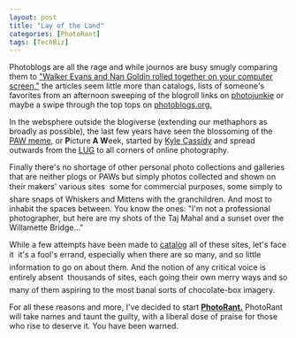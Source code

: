 ```yaml
---
layout: post
title: "Lay of the Land"
categories: [PhotoRant]
tags: [TechBiz]
---
```

Photoblogs are all the rage and while journos are busy smugly comparing them to <a href="http://www.nytimes.com/2003/05/25/arts/design/25BOXE.html?ex=1056513600&en=4b29f81134e86828&ei=5070">"Walker Evans and  Nan Goldin rolled together on your computer screen,"</a> the articles seem little more than catalogs, lists of someone's favorites from an afternoon sweeping of the blogroll links on <a href="http://www.photojunkie.com">photojunkie</a> or maybe a swipe through the top tops on <a href="http://photoblogs.org/vote">photoblogs.org.</a>

In the websphere outside the blogiverse (extending our methaphors as broadly as possible), the last few years have seen the blossoming of the <a href="http://www.asc.upenn.edu/usr/cassidy/pix/paw/learned-2000/frames.html">PAW meme</a>, or <b>P</b>icture<b> A W</b>eek, started by <a href="http://www.netaxs.com/~cassidy/images/equipment/ql17/ql17.html">Kyle Cassidy</a> and spread outwards from the <a href="http://mejac.palo-alto.ca.us/leica-users/">LUG</a> to all corners of online photography.

Finally there's no shortage of other personal photo collections and galleries that are neither plogs or PAWs but simply photos collected and shown on their makers' various sites &#151; some for commercial purposes, some simply to share snaps of Whiskers and Mittens with the granchildren. And most to inhabit the spaces between. You know the ones: "I'm not a professional photographer, but here are my shots of the Taj Mahal and a sunset over the Willamette Bridge..."

While a few attempts have been made to <a href="http://www.hunkabutta.com/cgi_files/links.html">catalog</a> all of these sites, let's face it &#151; it's a fool's errand, especially when there are so many, and so little information to go on about them. And the notion of any critical voice is entirely absent &#151; thousands of sites, each going their own merry ways and so many of them aspiring to the most banal sorts of chocolate-box imagery.

For all these reasons and more, I've decided to start <b><a href="https://www.botzilla.com/blog/archives/cat_photorant.html">PhotoRant.</a></b> PhotoRant will take names and taunt the guilty, with a liberal dose of praise for those who rise to deserve it. You have been warned.
